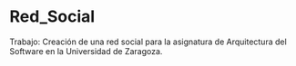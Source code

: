 # Red_Social
Trabajo: Creación de una red social para la asignatura de Arquitectura del Software en la Universidad de Zaragoza.
